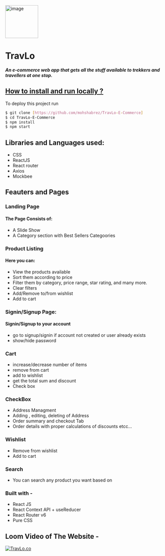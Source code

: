 

<img width="104" alt="image" src="https://github.com/mohshabrez/TravLo-E-Commerce/assets/31725739/4c717968-7c62-4142-94a8-c93424ab4072">


# TravLo

***An e-commerce web app that gets all the stuff available to trekkers and travellers at one stop.***

## [How to install and run locally ?](TravLO-E-Commerce/README.md)

To deploy this project run

```bash
$ git clone [https://github.com/mohshabrez/TravLo-E-Commerce]
$ cd TravLo-E-Commerce
$ npm install
$ npm start
```


## Libraries and Languages used:
- CSS
- ReactJS
- React router
- Axios
- Mockbee


## Feauters and Pages

### Landing Page

#### The Page Consists of:

- A Slide Show
- A Category section with Best Sellers Categoories

### Product Listing
#### Here you can:

- View the products available
- Sort them according to price
- Filter them by category, price range, star rating, and many more.
- Clear filters
- Add/Remove to/from wishlist
- Add to cart

### Signin/Signup Page:
#### Signin/Signup to your account
- go to signup/signin if account not created or user already exists
- show/hide password


### Cart
- increase/decrease number of items
- remove from cart
- add to wishlist
- get the total sum and discount
-  Check box 

### CheckBox

- Address Managment
- Adding , editing, deleting of Address
- Order summary and checkout Tab
- Order details with proper calculations of discounts etcc...

### Wishlist

- Remove from wishlist
- Add to cart

### Search
- You can search any product you want based on

### Built with -
- React JS
- React Context API + useReducer
- React Router v6
- Pure CSS


## Loom Video of The Website -

[![TravLo.co](<img width="898" alt="Screenshot 2023-06-06 062923" src="https://github.com/mohshabrez/TravLo-E-Commerce/assets/31725739/c6adb952-e82d-43b6-a8aa-5b63716c8804">)](https://www.loom.com/share/276b45e3098240b29a7554a20fbb79bc)
